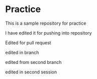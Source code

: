 # Practice
This is a sample repository for practice

I have edited it for pushing into repository

Edited for pull request

edited in branch 

edited from second branch

edited in second session

